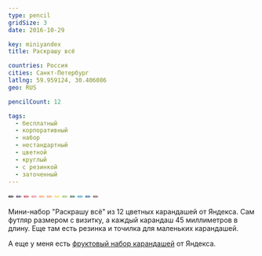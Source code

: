 ```yaml
---
type: pencil
gridSize: 3
date: 2016-10-29

key: miniyandex
title: Раскрашу всё

countries: Россия
cities: Санкт-Петербург
latlng: 59.959124, 30.406086
geo: RUS

pencilCount: 12

tags:
  - бесплатный
  - корпоративный
  - набор
  - нестандартный
  - цветной
  - круглый
  - с резинкой
  - заточенный
---
```


<span style='color:#000000'>✏</span>
<span style='color:#2d1e4a'>✏</span>
<span style='color:#b9262d'>✏</span>
<span style='color:#e06584'>✏</span>
<span style='color:#f98c4a'>✏</span>
<span style='color:#f98b49'>✏</span>
<span style='color:#f4d13e'>✏</span>
<span style='color:#88b14a'>✏</span>
<span style='color:#1a5637'>✏</span>
<span style='color:#168abf'>✏</span>
<span style='color:#0b4b84'>✏</span>
<span style='color:#5b362f'>✏</span>

Мини-набор "Раскрашу всё" из 12 цветных карандашей от Яндекса. Сам футляр размером с визитку, а каждый карандаш 45 миллиметров в длину. Еще там есть резинка и точилка для маленьких карандашей.

А еще у меня есть [фруктовый набор карандашей](?display=yandexfruit) от Яндекса.
